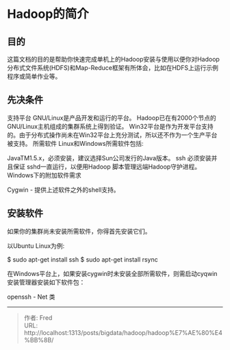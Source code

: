 # Hadoop的简介


## 目的
这篇文档的目的是帮助你快速完成单机上的Hadoop安装与使用以便你对Hadoop分布式文件系统(HDFS)和Map-Reduce框架有所体会，比如在HDFS上运行示例程序或简单作业等。

## 先决条件
支持平台
GNU/Linux是产品开发和运行的平台。 Hadoop已在有2000个节点的GNU/Linux主机组成的集群系统上得到验证。
Win32平台是作为开发平台支持的。由于分布式操作尚未在Win32平台上充分测试，所以还不作为一个生产平台被支持。
所需软件
Linux和Windows所需软件包括:

JavaTM1.5.x，必须安装，建议选择Sun公司发行的Java版本。
ssh 必须安装并且保证 sshd一直运行，以便用Hadoop 脚本管理远端Hadoop守护进程。
Windows下的附加软件需求

Cygwin - 提供上述软件之外的shell支持。
## 安装软件
如果你的集群尚未安装所需软件，你得首先安装它们。

以Ubuntu Linux为例:

$ sudo apt-get install ssh
$ sudo apt-get install rsync

在Windows平台上，如果安装cygwin时未安装全部所需软件，则需启动cyqwin安装管理器安装如下软件包：

openssh - Net 类

---

> 作者: Fred  
> URL: http://localhost:1313/posts/bigdata/hadoop/hadoop%E7%AE%80%E4%BB%8B/  

